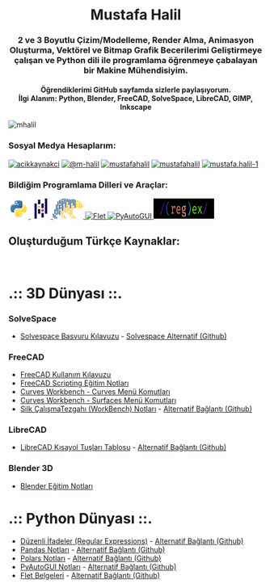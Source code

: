 <h1 align="center">Mustafa Halil</h1>
<h3 align="center">2 ve 3 Boyutlu Çizim/Modelleme, Render Alma, Animasyon Oluşturma, Vektörel ve Bitmap Grafik Becerilerimi Geliştirmeye çalışan ve Python dili ile programlama öğrenmeye çabalayan bir Makine Mühendisiyim.</h3>
<h4 align="center">Öğrendiklerimi GitHub sayfamda sizlerle paylaşıyorum. <br> 
İlgi Alanım: Python, Blender, FreeCAD, SolveSpace, LibreCAD, GIMP, Inkscape</h4>

<p align="left"> <img src="https://komarev.com/ghpvc/?username=mhalil&label=Profile%20views&color=0e75b6&style=flat" alt="mhalil" /> </p>

<h3 align="left">Sosyal Medya Hesaplarım:</h3>
<p align="left">
<a href="https://twitter.com/acikkaynakci" target="blank"><img align="center" src="https://raw.githubusercontent.com/rahuldkjain/github-profile-readme-generator/master/src/images/icons/Social/twitter.svg" alt="acikkaynakci" height="30" width="40" /></a>
<a href="https://medium.com/@m-halil" target="blank"><img align="center" src="https://raw.githubusercontent.com/rahuldkjain/github-profile-readme-generator/master/src/images/icons/Social/medium.svg" alt="@m-halil" height="30" width="40" /></a>
<a href="https://www.youtube.com/c/mustafahalil" target="blank"><img align="center" src="https://raw.githubusercontent.com/rahuldkjain/github-profile-readme-generator/master/src/images/icons/Social/youtube.svg" alt="mustafahalil" height="30" width="40" /></a>
<a href="https://www.artstation.com/mustafahalil" target="blank"><img align="center" src="https://cdn4.iconfinder.com/data/icons/logos-and-brands/512/27_Artstation_logo_logos-1024.png" alt="mustafahalil" height="30" width="33" /></a>
<a href="https://grabcad.com/mustafa.halil-1" target="blank"><img align="center" src="https://encrypted-tbn0.gstatic.com/images?q=tbn:ANd9GcRWlj1ZyPVdOtvQ48Lbuf809SpgJWMbhHQEW8xg3ATut0fkfqwXUVK7jo05gKj_GTcplQ&usqp=CAU" alt="mustafa.halil-1" height="30" width="100" /></a>
</p>

<h3 align="left">Bildiğim Programlama Dilleri ve Araçlar:</h3>
<p align="left"> 
  <a href="https://www.python.org" target="_blank" rel="noreferrer"> <img src="https://raw.githubusercontent.com/devicons/devicon/master/icons/python/python-original.svg" alt="python" width="40" height="40"/> </a> 
  <a href="https://pandas.pydata.org/" target="_blank" rel="noreferrer"> <img src="https://raw.githubusercontent.com/devicons/devicon/2ae2a900d2f041da66e950e4d48052658d850630/icons/pandas/pandas-original.svg" alt="pandas" width="40" height="40"/> </a>
  <a href="https://www.pola.rs/" target="_blank" rel="noreferrer"> <img src="https://raw.githubusercontent.com/pola-rs/polars-static/master/web/polars-logo-python.svg" alt="polars" width="60" height="40"/> </a>
  <a href="https://github.com/flet-dev" target="_blank" rel="noreferrer"> <img src="https://avatars.githubusercontent.com/u/102273996?s=280&v=4" alt="Flet" width="40" height="40"/> </a>
  <a href="https://github.com/asweigart/pyautogui" target="_blank" rel="noreferrer"> <img src="https://miro.medium.com/v2/resize:fit:1100/format:webp/1*3prQmOkDUBXbqxnK5VlY3Q.png" alt="PyAutoGUI" width="140" height="40"/> </a>
  <a href="https://docs.python.org/3/library/re.html" target="_blank" rel="noreferrer"> <img src="https://raw.githubusercontent.com/mhalil/Duzenli_ifadeler/main/img/regex.png" alt="RegEx" width="120" height="40"/> </a>

</p>


<h2 align="left">Oluşturduğum Türkçe Kaynaklar:</h3> <br>
<p align="left">

# .:: 3D Dünyası ::.
### SolveSpace
* [Solvespace Basvuru Kılavuzu](https://mhalil.github.io/pages/solvespace.html) - [Solvespace Alternatif (Github)](https://github.com/mhalil/Solvespace_basvuru_kilavuzu)

### FreeCAD
* [FreeCAD Kullanım Kılavuzu](https://github.com/mhalil/FreeCAD)
* [FreeCAD Scripting Eğitim Notları](https://mhalil.github.io/freecad-scripting.html)
* [Curves Workbench - Curves Menü Komutları](https://mhalil.github.io/freecad-curves-wb-curves-00-curves-menu-komutlari.html)
* [Curves Workbench - Surfaces Menü Komutları ](https://mhalil.github.io/freecad-curves-wb-surface-00-menu-komutlari.html)
* [Silk ÇalışmaTezgahı (WorkBench) Notları](https://mhalil.github.io/freecad-silk-wb-00-giris.html) - [Alternatif Bağlantı (Github)](https://github.com/mhalil/Silk_WB_Notlari)

### LibreCAD
* [LibreCAD Kısayol Tuşları Tablosu](https://mhalil.github.io/pages/librecad.html) - [Alternatif Bağlantı (Github)](https://github.com/mhalil/LibreCAD/blob/main/LibreCAD%20K%C4%B1sayol%20Tu%C5%9Flar%C4%B1.md)

### Blender 3D
* [Blender Eğitim Notları](https://mhalil.github.io/Blender.html)

# .:: Python Dünyası ::.
* [Düzenli İfadeler (Regular Expressions)](https://mhalil.github.io/duzenli-ifadeler.html) - [Alternatif Bağlantı (Github)](https://github.com/mhalil/Duzenli_ifadeler)
* [Pandas Notları](https://mhalil.github.io/pandas-giris.html) - [Alternatif Bağlantı (Github)](https://github.com/mhalil/Pandas_Notlari)
* [Polars Notları](https://mhalil.github.io/polars-00-giris.html) - [Alternatif Bağlantı (Github)](https://github.com/mhalil/Polars_Notlari)
* [PyAutoGUI Notları](https://mhalil.github.io/pyautogui.html) - [Alternatif Bağlantı (Github)](https://github.com/mhalil/PyAutoGUI)
* [Flet Belgeleri](https://mhalil.github.io/flet-00-giris.html) - [Alternatif Bağlantı (Github)](https://github.com/mhalil/Flet_Belgeleri)

</p>
